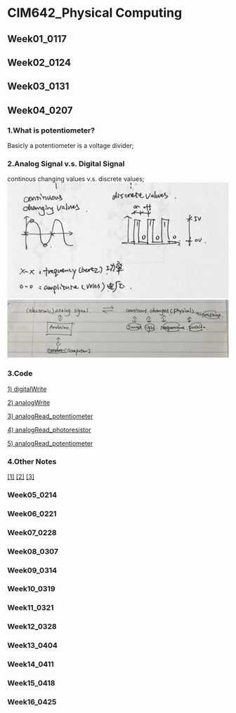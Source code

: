
# CIM642_Physical Computing

## Week01_0117

## Week02_0124

## Week03_0131

## Week04_0207

### 1.What is potentiometer?
Basicly a potentiometer is a voltage divider;
### 2.Analog Signal v.s. Digital Signal
continous changing values v.s. discrete values;
![](https://github.com/yuanfang313/CIM642_Physical_Computing/blob/master/note/week4/img2.jpg?raw=true)
![](https://github.com/yuanfang313/CIM642_Physical_Computing/blob/master/note/week4/note2.jpg?raw=true)

### 3.Code
[1) digitalWrite](https://github.com/yuanfang313/CIM642_Physical_Computing/blob/master/note/week4/classCode_1.JPG?raw=true)

[2) analogWrite](https://github.com/yuanfang313/CIM642_Physical_Computing/blob/master/note/week4/classCode_2.JPG?raw=true)

[3) analogRead_potentiometer](https://github.com/yuanfang313/CIM642_Physical_Computing/blob/master/note/week4/classCode_3.JPG?raw=true)

[4) analogRead_photoresistor](https://github.com/yuanfang313/CIM642_Physical_Computing/blob/master/note/week4/classCode_4.JPG?raw=true)

[5) analogRead_potentiometer](https://github.com/yuanfang313/CIM642_Physical_Computing/blob/master/note/week4/practiceCode_5.JPG?raw=true)

### 4.Other Notes
[[1]](https://github.com/yuanfang313/CIM642_Physical_Computing/blob/master/note/week4/layout.jpg?raw=true)
[[2]](https://github.com/yuanfang313/CIM642_Physical_Computing/blob/master/note/week4/note1.jpg?raw=true)
[[3]](https://github.com/yuanfang313/CIM642_Physical_Computing/blob/master/note/week4/note3.JPG?raw=true)



### Week05_0214

### Week06_0221

### Week07_0228

### Week08_0307

### Week09_0314

### Week10_0319

### Week11_0321

### Week12_0328

### Week13_0404

### Week14_0411

### Week15_0418

### Week16_0425
